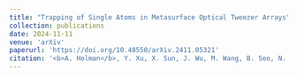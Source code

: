 ```yaml
---
title: "Trapping of Single Atoms in Metasurface Optical Tweezer Arrays"
collection: publications
date: 2024-11-11
venue: 'arXiv'
paperurl: 'https://doi.org/10.48550/arXiv.2411.05321'
citation: '<b>A. Holman</b>, Y. Xu, X. Sun, J. Wu, M. Wang, B. Seo, N. Yu, and S. Will, <i>arXiv</i> (2024).'
---
```

